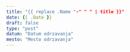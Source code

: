 ```yaml
---
title: "{{ replace .Name "-" " " | title }}"
date: {{ .Date }}
draft: false
type: "post"
datum: "Datum odrzavanja"
mesto: "Mesto odrzavanja"
---
```


